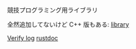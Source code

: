 競技プログラミング用ライブラリ  

全然追加してないけど C++ 版もある: [library](https://tqk.blue/library/)

[Verify log](https://tqk.blue/library-rs/verify/log.txt)
[rustdoc](https://tqk.blue/library-rs/rustdoc/)
